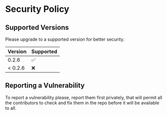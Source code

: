 # Security Policy

## Supported Versions

Please upgrade to a supported version for better security.

| Version | Supported          |
| ------- | ------------------ |
| 0.2.6   | :white_check_mark: |
| < 0.2.6   | :x:                |

## Reporting a Vulnerability

To report a vulnerability please, report them first privately, that will permit all the contributors to check and fix them in the repo before it will be available to all.
